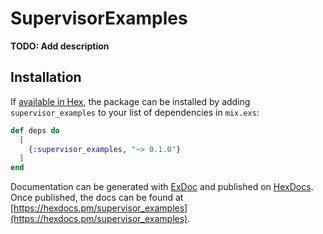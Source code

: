 # SupervisorExamples

**TODO: Add description**

## Installation

If [available in Hex](https://hex.pm/docs/publish), the package can be installed
by adding `supervisor_examples` to your list of dependencies in `mix.exs`:

```elixir
def deps do
  [
    {:supervisor_examples, "~> 0.1.0"}
  ]
end
```

Documentation can be generated with [ExDoc](https://github.com/elixir-lang/ex_doc)
and published on [HexDocs](https://hexdocs.pm). Once published, the docs can
be found at [https://hexdocs.pm/supervisor_examples](https://hexdocs.pm/supervisor_examples).

